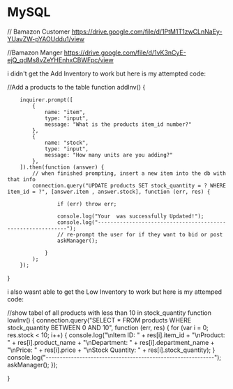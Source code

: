 # MySQL 

// Bamazon Customer
https://drive.google.com/file/d/1PtM1T1zwCLnNaEy-YUavZW-pYAOUddu1/view


//Bamazon Manger
https://drive.google.com/file/d/1vK3nCyE-ejQ_qdMs8vZeYHEnhxCBWFpc/view

i didn't get the Add Inventory to work but here is my attempted code:

//Add a products to the table
function addInv() { 

        inquirer.prompt([
            {
                name: "item",
                type: "input",
                message: "What is the products item_id number?"
            },
            {
                name: "stock",
                type: "input",
                message: "How many units are you adding?"
            },
        ]).then(function (answer) {
            // when finished prompting, insert a new item into the db with that info
            connection.query("UPDATE products SET stock_quantity = ? WHERE item_id = ?", [answer.item , answer.stock], function (err, res) {
    
                    if (err) throw err;
                    
                    console.log("Your  was successfully Updated!");
                    console.log("------------------------------------------------------------");
                    // re-prompt the user for if they want to bid or post
                    askManager();
        
                }
            );
        });
}

i also wasnt able to get the Low Inventory to work but here is my attemped code:

//show tabel of all products with less than 10 in stock_quantity
function lowInv() {
    connection.query("SELECT * FROM products WHERE stock_quantity BETWEEN 0 AND 10", function (err, res) {
        for (var i = 0; res.stock < 10; i++) {
            console.log("\nItem ID: " + res[i].item_id + "\nProduct: " + res[i].product_name + "\nDepartment: " + res[i].department_name + "\nPrice: " + res[i].price + "\nStock Quantity: " + res[i].stock_quantity);
        }
        console.log("------------------------------------------------------------");
        askManager();
    });

}